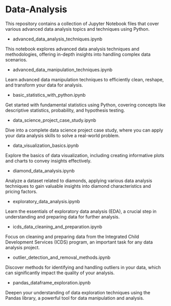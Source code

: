 # Data-Analysis
 This repository contains a collection of Jupyter Notebook files that cover various advanced data analysis topics and techniques using Python.

 - advanced_data_analysis_techniques.ipynb

This notebook explores advanced data analysis techniques and methodologies, offering in-depth insights into handling complex data scenarios.
- advanced_data_manipulation_techniques.ipynb

Learn advanced data manipulation techniques to efficiently clean, reshape, and transform your data for analysis.
- basic_statistics_with_python.ipynb

Get started with fundamental statistics using Python, covering concepts like descriptive statistics, probability, and hypothesis testing.
- data_science_project_case_study.ipynb

Dive into a complete data science project case study, where you can apply your data analysis skills to solve a real-world problem.
- data_visualization_basics.ipynb

Explore the basics of data visualization, including creating informative plots and charts to convey insights effectively.
- diamond_data_analysis.ipynb

Analyze a dataset related to diamonds, applying various data analysis techniques to gain valuable insights into diamond characteristics and pricing factors.
- exploratory_data_analysis.ipynb

Learn the essentials of exploratory data analysis (EDA), a crucial step in understanding and preparing data for further analysis.
- icds_data_cleaning_and_preparation.ipynb

Focus on cleaning and preparing data from the Integrated Child Development Services (ICDS) program, an important task for any data analysis project.
- outlier_detection_and_removal_methods.ipynb

Discover methods for identifying and handling outliers in your data, which can significantly impact the quality of your analysis.
- pandas_dataframe_exploration.ipynb

Deepen your understanding of data exploration techniques using the Pandas library, a powerful tool for data manipulation and analysis.
